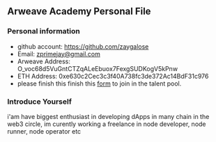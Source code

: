 ## Arweave Academy Personal File
### Personal information
- github account: https://github.com/zaygalose
- Email: zprimejay@gmail.com
- Arweave Address: O_voc68d5VuGntCTZqALeEbuox7FexgSUDKogV5kPnw
- ETH Address: 0xe630c2Cec3c3f40A738fc3de372Ac14BdF31c976
- please finish this
finish this 
[form](https://docs.google.com/forms/d/e/1FAIpQLSfWA5fIIcBgmRppm3jNz5vmf9Mai_QMVil-2pO4r7YKn_Zhtw/viewform?usp=sf_link) 
to join in the talent pool.
### Introduce Yourself
 i'am have biggest enthusiast in developing dApps in many chain in the web3 circle, im curently working a freelance in node developer, node runner, node operator etc